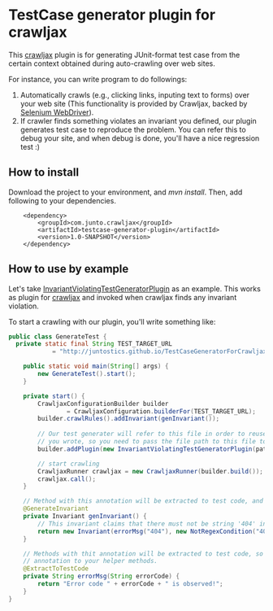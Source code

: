 # TestCase generator plugin for crawljax

This [crawljax](http://crawljax.com/) plugin is for generating JUnit-format test case from the certain context obtained during auto-crawling over web sites. 

For instance, you can write program to do followings:

1. Automatically crawls (e.g., clicking links, inputing text to forms) over your web site (This functionality is provided by Crawljax, backed by [Selenium WebDriver](http://docs.seleniumhq.org/projects/webdriver/)).
2. If crawler finds something violates an invariant you defined, our plugin generates test case to reproduce the problem. You can refer this to debug your site, and when debug is done, you'll have a nice regression test :)

## How to install
Download the project to your environment, and _mvn install_. Then, add following to your dependencies.

```
    <dependency>
        <groupId>com.junto.crawljax</groupId>
        <artifactId>testcase-generator-plugin</artifactId>
        <version>1.0-SNAPSHOT</version>
    </dependency>
```

## How to use by example
Let's take [InvariantViolatingTestGeneratorPlugin](https://github.com/Juntostics/TestCaseGeneratorForCrawljax/blob/master/src/main/java/com/junto/crawljax/InvariantViolatingTestGeneratorPlugin.java) as an example. This works as plugin for [crawljax](http://crawljax.com/) and invoked when crawljax finds any invariant violation.

To start a crawling with our plugin, you'll write something like:

```Java
public class GenerateTest {
  private static final String TEST_TARGET_URL 
			= "http://juntostics.github.io/TestCaseGeneratorForCrawljax/login_example/login.html";	

	public static void main(String[] args) {
		new GenerateTest().start();	
	}

	private start() {
		CrawljaxConfigurationBuilder builder 
				= CrawljaxConfiguration.builderFor(TEST_TARGET_URL);
		builder.crawlRules().addInvariant(genInvariant());
		
		// Our test generater will refer to this file in order to reuse part of source code
		// you wrote, so you need to pass the file path to this file to test case generator. 
		builder.addPlugin(new InvariantViolatingTestGeneratorPlugin(pathToThisFile));

		// start crawling
		CrawljaxRunner crawljax = new CrawljaxRunner(builder.build());
		crawljax.call();
	}

	// Method with this annotation will be extracted to test code, and used in assertion. 
	@GenerateInvariant
	private Invariant genInvariant() {
		// This invariant claims that there must not be string '404' in any DOM.
		return new Invariant(errorMsg("404"), new NotRegexCondition("404"));
	}

	// Methods with thit annotation will be extracted to test code, so you can put this 
	// annotation to your helper methods.
	@ExtractToTestCode
	private String errorMsg(String errorCode) {
		return "Error code " + errorCode + " is observed!";
	}
}
```
